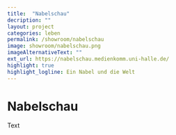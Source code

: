 ```yaml
---
title:  "Nabelschau"
decription: ""
layout: project
categories: leben
permalink: /showroom/nabelschau
image: showroom/nabelschau.png
imageAlternativeText: ""
ext_url: https://nabelschau.medienkomm.uni-halle.de/
highlight: true
highlight_logline: Ein Nabel und die Welt
---
```


# Nabelschau

Text